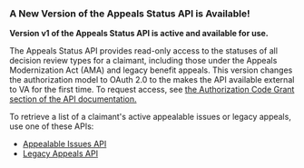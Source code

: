 ### A New Version of the Appeals Status API is Available!

**Version v1 of the Appeals Status API is active and available for use.**

The Appeals Status API provides read-only access to the statuses of all decision review types for a claimant, including those under the Appeals Modernization Act (AMA) and legacy benefit appeals. This version changes the authorization model to OAuth 2.0 to the makes the API available external to VA for the first time. To request access, see [the Authorization Code Grant section of the API documentation.](https://developer.va.gov/explore/api/appeals-status/authorization-code)

To retrieve a list of a claimant's active appealable issues or legacy appeals, use one of these APIs:
- [Appealable Issues API](https://developer.va.gov/explore/api/appealable-issues)
- [Legacy Appeals API](https://developer.va.gov/explore/api/legacy-appeals)
